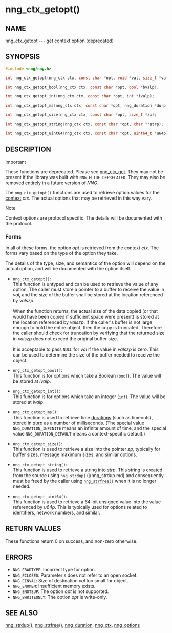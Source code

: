 # nng_ctx_getopt()

## NAME

nng_ctx_getopt --- get context option (deprecated)

## SYNOPSIS

```c
#include <nng/nng.h>

int nng_ctx_getopt(nng_ctx ctx, const char *opt, void *val, size_t *valszp);

int nng_ctx_getopt_bool(nng_ctx ctx, const char *opt, bool *bvalp);

int nng_ctx_getopt_int(nng_ctx ctx, const char *opt, int *ivalp);

int nng_ctx_getopt_ms(nng_ctx ctx, const char *opt, nng_duration *durp);

int nng_ctx_getopt_size(nng_ctx ctx, const char *opt, size_t *zp);

int nng_ctx_getopt_string(nng_ctx ctx, const char *opt, char **strp);

int nng_ctx_getopt_uint64(nng_ctx ctx, const char *opt, uint64_t *u64p);
```

## DESCRIPTION

> [!IMPORTANT]
> These functions are deprecated. Please see [nng_ctx_get](nng_ctx_get.md).
> They may not be present if the library was built with `NNG_ELIDE_DEPRECATED`.
> They may also be removed entirely in a future version of _NNG_.

The `nng_ctx_getopt()` functions are used to retrieve option values for
the [context](nng_ctx.md) _ctx_.
The actual options that may be retrieved in this way vary.

> [!NOTE]
> Context options are protocol specific.
> The details will be documented with the protocol.

### Forms

In all of these forms, the option _opt_ is retrieved from the context _ctx_.
The forms vary based on the type of the option they take.

The details of the type, size, and semantics of the option will depend
on the actual option, and will be documented with the option itself.

- `nng_ctx_getopt()`:\
   This function is untyped and can be used to retrieve the value of any option.
  The caller must store a pointer to a buffer to receive the value in _val_,
  and the size of the buffer shall be stored at the location referenced by
  _valszp_.\
  \
   When the function returns, the actual size of the data copied (or that
  would have been copied if sufficient space were present) is stored at
  the location referenced by _valszp_.
  If the caller's buffer is not large enough to hold the entire object,
  then the copy is truncated.
  Therefore the caller should check for truncation by verifying that the
  returned size in _valszp_ does not exceed the original buffer size.\
  \
  It is acceptable to pass `NULL` for _val_ if the value in _valszp_ is zero.
  This can be used to determine the size of the buffer needed to receive
  the object.

- `nng_ctx_getopt_bool()`:\
  This function is for options which take a Boolean (`bool`).
  The value will be stored at _ivalp_.

- `nng_ctx_getopt_int()`:\
  This function is for options which take an integer (`int`).
  The value will be stored at _ivalp_.

- `nng_ctx_getopt_ms()`:\
  This function is used to retrieve time [durations](nng_duration.md)
  (such as timeouts), stored in _durp_ as a number of milliseconds.
  (The special value `NNG_DURATION_INFINITE` means an infinite amount of time, and
  the special value `NNG_DURATION_DEFAULT` means a context-specific default.)

- `nng_ctx_getopt_size()`:\
  This function is used to retrieve a size into the pointer _zp_,
  typically for buffer sizes, message maximum sizes, and similar options.

- `nng_ctx_getopt_string()`:\
  This function is used to retrieve a string into _strp_.
  This string is created from the source using `nng_strdup()`](nng_strdup.md)
  and consequently must be freed by the caller using
  [`nng_strfree()`](nng_strfree.md) when it is no longer needed.

- `nng_ctx_getopt_uint64()`:\
  This function is used to retrieve a 64-bit unsigned value into the value
  referenced by _u64p_.
  This is typically used for options related to identifiers, network
  numbers, and similar.

## RETURN VALUES

These functions return 0 on success, and non-zero otherwise.

## ERRORS

- `NNG_EBADTYPE`: Incorrect type for option.
- `NNG_ECLOSED`: Parameter _s_ does not refer to an open socket.
- `NNG_EINVAL`: Size of destination _val_ too small for object.
- `NNG_ENOMEM`: Insufficient memory exists.
- `NNG_ENOTSUP`: The option _opt_ is not supported.
- `NNG_EWRITEONLY`: The option _opt_ is write-only.

## SEE ALSO

[nng_strdup()](nng_strdup.md),
[nng_strfree()](nng_strfree.md),
[nng_duration](nng_duration.md),
[nng_ctx](nng_ctx.md),
[nng_options](nng_options.md)
